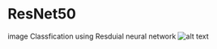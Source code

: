 # ResNet50
image Classfication using Resduial neural network 
![alt text](https://i.stack.imgur.com/gI4zT.png)
